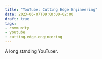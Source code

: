 ```yaml
---
title: "YouTube: Cutting Edge Engineering"
date: 2023-06-07T09:00:00+02:00
draft: true
tags:
- community
- youtube
- cutting-edge-engineering
---
```


A long standing YouTuber.

